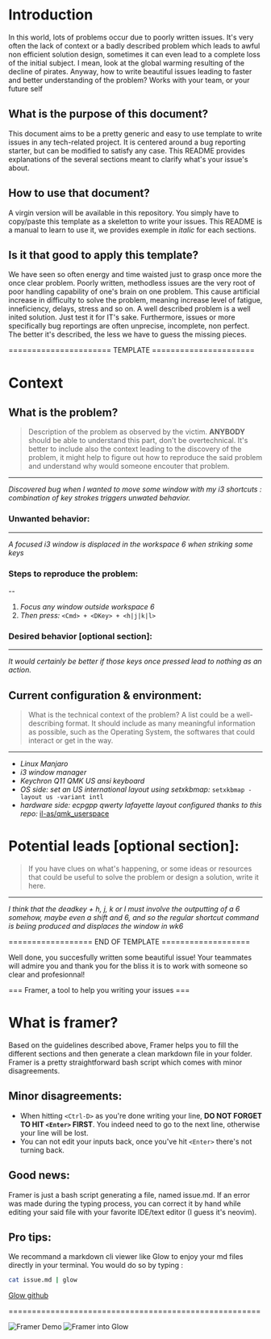 # Introduction

In this world, lots of problems occur due to poorly written issues. It's very often the lack of context or a badly described problem which leads to awful non efficient solution design, sometimes it can even lead to a complete loss of the initial subject. 
I mean, look at the global warming resulting of the decline of pirates. 
Anyway, how to write beautiful issues leading to faster and better understanding of the problem? Works with your team, or your future self

## What is the purpose of this document?

This document aims to be a pretty generic and easy to use template to write issues in any tech-related project. It is centered around a bug reporting starter, but can be modified to satisfy any case. This README provides explanations of the several sections meant to clarify what's your issue's about.

## How to use that document?

A virgin version will be available in this repository. You simply have to copy/paste this template as a skeletton to write your issues. This README is a manual to learn to use it, we provides exemple in *italic* for each sections.

## Is it that good to apply this template? 
We have seen so often energy and time waisted just to grasp once more the once clear problem. Poorly written, methodless issues are the very root of poor handling capability of one's brain on one problem. This cause artificial increase in difficulty to solve the problem, meaning increase level of fatigue, inneficiency, delays, stress and so on. A well described problem is a well inited solution. Just test it for IT's sake.
Furthermore, issues or more specifically bug reportings are often unprecise, incomplete, non perfect. The better it's described, the less we have to guess the missing pieces.

====================== TEMPLATE ======================

# Context 
## What is the problem? 
> Description of the problem as observed by the victim. **ANYBODY** should be able to understand this part, don't be overtechnical.
It's better to include also the context leading to the discovery of the problem, it might help to figure out how to reproduce the said problem and understand why would someone encouter that problem.

---

*Discovered bug when I wanted to move some window with my i3 shortcuts : combination of key strokes triggers unwated behavior.*

### Unwanted behavior:

---

*A focused i3 window is displaced in the workspace 6 when striking some keys*

### Steps to reproduce the problem:

--

1. *Focus any window outside workspace 6*
2. *Then press:* `<Cmd> + <DKey> + <h|j|k|l>`

### Desired behavior [optional section]:

---

*It would certainly be better if those keys once pressed lead to nothing as an action.*

## Current configuration & environment: 
> What is the technical context of the problem? A list could be a well-describing format. It should include as many meaningful information as possible, such as the Operating System, the softwares that could interact or get in the way.

---

+ *Linux Manjaro*
+ *i3 window manager*
+ *Keychron Q11 QMK US ansi keyboard*
+ *OS side: set an US international layout using setxkbmap:*
`setxkbmap -layout us -variant intl`
+ *hardware side: ecpgpp qwerty lafayette layout configured thanks to this repo:* [il-as/qmk_userspace](https://github.com/il-as/qmk_userspace)

# Potential leads [optional section]:
> If you have clues on what's happening, or some ideas or resources that could be useful to solve the problem or design a solution, write it here.

---

*I think that the deadkey + h, j, k or l must involve the outputting of a 6 somehow, maybe even a shift and 6, and so the regular shortcut command is beiing produced and displaces the window in wk6*

================== END OF TEMPLATE ===================

Well done, you succesfully written some beautiful issue! Your teammates will admire you and thank you for the bliss it is to work with someone so clear and profesionnal!

=== Framer, a tool to help you writing your issues ===

# What is framer?

Based on the guidelines described above, Framer helps you to fill the different sections and then generate a clean markdown file in your folder. Framer is a pretty straightforward bash script which comes with minor disagreements.

## Minor disagreements:

+ When hitting `<Ctrl-D>` as you're done writing your line, **DO NOT FORGET TO HIT `<Enter>` FIRST**. You indeed need to go to the next line, otherwise your line will be lost.
+ You can not edit your inputs back, once you've hit `<Enter>` there's not turning back.

## Good news:
Framer is just a bash script generating a file, named issue.md. If an error was made during the typing process, you can correct it by hand while editing your said file with your favorite IDE/text editor (I guess it's neovim).

## Pro tips:
We recommand a markdown cli viewer like Glow to enjoy your md files directly in your terminal.
You would do so by typing :
```bash
cat issue.md | glow
```

[Glow github](https://github.com/charmbracelet/glow)

======================================================

![Framer Demo](framer-demo.png)
![Framer into Glow](issue-Glow.png)


